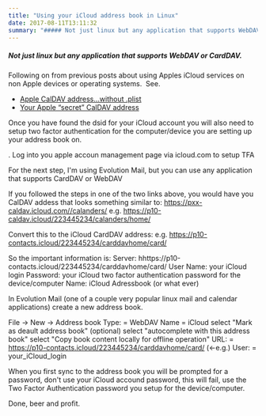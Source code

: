 ```yaml
---
title: "Using your iCloud address book in Linux"
date: 2017-08-11T13:11:32
summary: "##### Not just linux but any application that supports WebDAV or CardDAV. Following on from previous posts about using Apples iCloud services on non Apple devices or operating systems. See...."
---
```


##### Not just linux but any application that supports WebDAV or CardDAV.


Following on from previous posts about using Apples iCloud services on non Apple devices or operating systems.  See.
- [Apple CalDAV address…without .plist](https://mikewebblive.wordpress.com/2017/04/24/apple-caldav-address-without-plist/)
- [Your Apple “secret” CalDAV address](https://mikewebblive.wordpress.com/2017/04/23/your-apple-secret-caldav-address/)

Once you have found the dsid for your iCloud account you will also need to setup two factor authentication for the computer/device you are setting up your address book on.

. Log into you apple accoun management page via icloud.com to setup TFA

For the next step, I'm using Evolution Mail, but you can use any application that supports CardDAV or WebDAV

If you followed the steps in one of the two links above, you would have you CalDAV addess that looks something similar to:
https://pxx-caldav.icloud.com//calanders/
e.g. https://p10-caldav.icloud/223445234/calanders/home/

Convert this to the iCloud CardDAV address:
e.g. https://p10-contacts.icloud/223445234/carddavhome/card/

So the important information is:
Server: hhttps://p10-contacts.icloud/223445234/carddavhome/card/
User Name: your iCloud login
Password: your iCloud two factor authentication password for the device/computer
Name: iCloud Adressbook (or what ever)

In Evolution Mail (one of a couple very popular linux mail and calendar applications) create a new address book.

File -> New -> Address book
Type: = WebDAV
Name = iCloud
select "Mark as deault address book" (optional)
select "autocomplete with this address book"
select "Copy book content locally for offline operation"
URL: = https://p10-contacts.icloud/223445234/carddavhome/card/ (<-e.g.)
User: = your\_iCloud\_login

When you first sync to the address book you will be prompted for a password, don't use your iCloud accound password, this will fail, use the Two Factor Authentication password you setup for the device/computer.

Done, beer and profit.